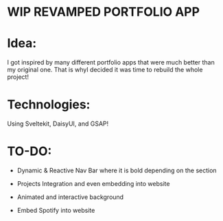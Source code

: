# WIP REVAMPED PORTFOLIO APP

# Idea:

I got inspired by many different portfolio apps that were much better than my original one. That is whyI decided it was time to rebuild the whole project!

# Technologies:
Using Sveltekit, DaisyUI, and GSAP!

# TO-DO:

- Dynamic & Reactive Nav Bar where it is bold depending on the section

- Projects Integration and even embedding into website

- Animated and interactive background

- Embed Spotify into website
